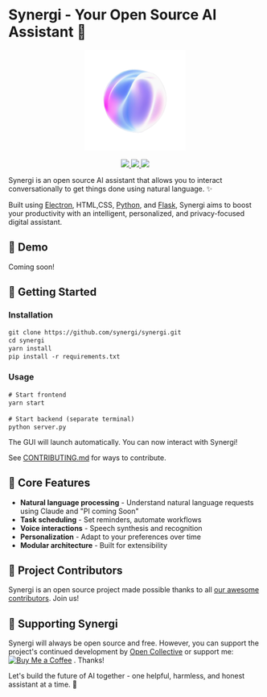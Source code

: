 
# Synergi - Your Open Source AI Assistant 🤖

<p align="center">
 <img src="743747_Ai_logo____xl-beta-v2-2-2-removebg-preview.png
" width="200">
</p>

<p align="center">
  <a href="https://github.com/synergi/synergi/stargazers">
    <img src="https://img.shields.io/github/stars/coco-droid/synergi?style=flat-square">
  </a>
  <a href="https://github.com/synergi/synergi/network/members">
    <img src="https://img.shields.io/github/forks/coco-droid/synergi?style=flat-square">
  </a> 
  <a href="https://github.com/synergi/synergi/issues">
    <img src="https://img.shields.io/github/issues/coco-droid/synergi?style=flat-square">
  </a>
</p>

Synergi is an open source AI assistant that allows you to interact conversationally to get things done using natural language. ✨

Built using [Electron](https://electronjs.org/), HTML,CSS, [Python](https://www.python.org/), and [Flask](https://flask.palletsprojects.com/), Synergi aims to boost your productivity with an intelligent, personalized, and privacy-focused digital assistant.

## 🎉 Demo

Coming soon!

## 🚀 Getting Started

### Installation

```
git clone https://github.com/synergi/synergi.git
cd synergi
yarn install
pip install -r requirements.txt 
```

### Usage

```
# Start frontend
yarn start

# Start backend (separate terminal) 
python server.py
```

The GUI will launch automatically. You can now interact with Synergi!

See [CONTRIBUTING.md](CONTRIBUTING.md) for ways to contribute.

## 🧠 Core Features

- **Natural language processing** - Understand natural language requests using Claude and "PI coming Soon"
- **Task scheduling** - Set reminders, automate workflows
- **Voice interactions** - Speech synthesis and recognition
- **Personalization** - Adapt to your preferences over time
- **Modular architecture** - Built for extensibility 

## 👥 Project Contributors

Synergi is an open source project made possible thanks to all [our awesome contributors](https://github.com/synergi/synergi/graphs/contributors). Join us!

## 🎁 Supporting Synergi

Synergi will always be open source and free. However, you can support the project's continued development by [Open Collective](https://opencollective.com/synergi) or support me:
[![Buy Me a Coffee](https://img.shields.io/static/v1?label=Buy%20Me%20a%20Coffee&message=nerdly&color=FF813F&logo=buy%20me%20a%20coffee&logoColor=white)](https://www.buymeacoffee.com/nerdly)
. Thanks!

Let's build the future of AI together - one helpful, harmless, and honest assistant at a time. 🤝
